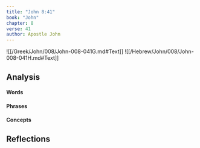 ```yaml
---
title: "John 8:41"
book: "John"
chapter: 8
verse: 41
author: Apostle John
---
```

![[/Greek/John/008/John-008-041G.md#Text]]
![[/Hebrew/John/008/John-008-041H.md#Text]]

## Analysis

#### Words

#### Phrases

#### Concepts

## Reflections
